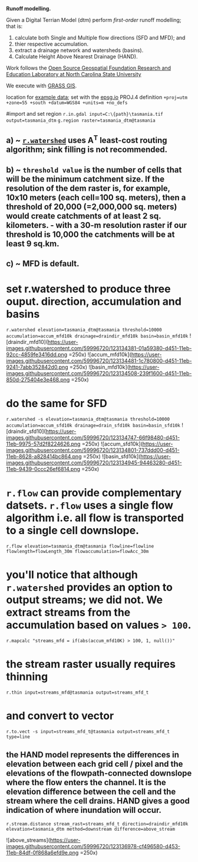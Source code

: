 **Runoff modelling.**

Given a Digital Terrian Model (dtm) perform *first-order* runoff modelling; that is:
1) calculate both Single and Multiple flow directions (SFD and MFD); and
2) thier respective accumulation.
3) extract a drainage network and watersheds (basins).
4) Calculate Height Above Nearest Drainage (HAND).

Work follows the [Open Source Geospatial Foundation Research and Education Laboratory at North Carolina State University](https://ncsu-geoforall-lab.github.io/geospatial-simulations-course/)

We execute with [GRASS GIS](https://grass.osgeo.org/). 

location for [example data](https://3d.bk.tudelft.nl/courses/backup/geo1015/2019/hw/02/); set with the [epsg.io](https://epsg.io/32755) PROJ.4 definition `+proj=utm +zone=55 +south +datum=WGS84 +units=m +no_defs`

#import and set region
`r.in.gdal input=C:\{path}\tasmania.tif output=tasmania_dtm`
`g.region raster=tasmania_dtm@tasmania`
 
## a) ~ [`r.watershed`](https://grass.osgeo.org/grass78/manuals/r.watershed.html) uses A<sup>T</sup> least-cost routing algorithm; sink filling is not recommended.
## b) ~ `threshold value` is the number of cells that will be the minimum catchment size. If the resolution of the dem raster is, for example, 10x10 meters (each cell=100 sq. meters), then a threshold of 20,000 (=2,000,000 sq. meters) would create catchments of at least 2 sq. kilometers. - with a 30-m resolution raster if our threshold is 10,000 the catchments will be at least 9 sq.km.
## c) ~ MFD is default.

# set r.watershed to produce three ouput. direction, accumulation and basins
`r.watershed elevation=tasmania_dtm@tasmania threshold=10000 accumulation=accum_mfd10k drainage=draindir_mfd10k basin=basin_mfd10k`
![draindir_mfd10](https://user-images.githubusercontent.com/59996720/123134381-01a59380-d451-11eb-92cc-4859fe3416dd.png =250x) ![accum_mfd10k](https://user-images.githubusercontent.com/59996720/123134481-1c780800-d451-11eb-9241-7abb352842d0.png =250x) ![basin_mfd10k](https://user-images.githubusercontent.com/59996720/123134508-239f1600-d451-11eb-850d-275404e3e468.png =250x)

# do the same for SFD
`r.watershed -s elevation=tasmania_dtm@tasmania threshold=10000 accumulation=accum_sfd10k drainage=drain_sfd10k basin=basin_sfd10k`
![draindir_sfd10](https://user-images.githubusercontent.com/59996720/123134747-66f98480-d451-11eb-9975-57d2f8224626.png =250x) ![accum_sfd10k](https://user-images.githubusercontent.com/59996720/123134801-737ddd00-d451-11eb-8628-a828414bc864.png =250x) ![basin_sfd10k](https://user-images.githubusercontent.com/59996720/123134945-94463280-d451-11eb-9439-0ccc26ef6814.png =250x)

# `r.flow` can provide complementary datsets. `r.flow` uses a single flow algorithm i.e. all flow is transported to a single cell downslope. 
`r.flow elevation=tasmania_dtm@tasmania flowline=flowline flowlength=flowLength_30m flowaccumulation=flowAcc_30m`

# you'll notice that although `r.watershed` provides an option to output streams; we did not. We extract streams from the accumulation based on values `> 100`.
`r.mapcalc "streams_mfd = if(abs(accum_mfd10K) > 100, 1, null())"`
# the stream raster usually requires thinning
`r.thin input=streams_mfd@tasmania output=streams_mfd_t`
# and convert to vector
`r.to.vect -s input=streams_mfd_t@tasmania output=streams_mfd_t type=line`


## the HAND model represents the differences in elevation between each grid cell / pixel and the elevations of the flowpath-connected downslope where the flow enters the channel. It is the elevation difference between the cell and the stream where the cell drains. HAND gives a good indication of where inundation will occur.
`r.stream.distance stream_rast=streams_mfd_t direction=draindir_mfd10k elevation=tasmania_dtm method=downstream difference=above_stream`

![above_streams](https://user-images.githubusercontent.com/59996720/123136978-cf496580-d453-11eb-84df-0f868a6efd9e.png =250x)
